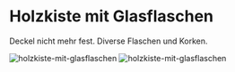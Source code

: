 # Holzkiste mit Glasflaschen

Deckel nicht mehr fest. Diverse Flaschen und Korken.

![holzkiste-mit-glasflaschen](P1940834.JPG)
![holzkiste-mit-glasflaschen](P1940835.JPG)
